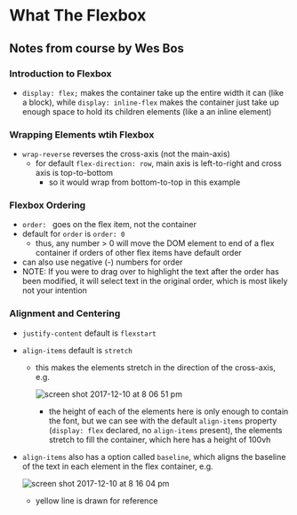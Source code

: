# What The Flexbox
## Notes from course by Wes Bos

### Introduction to Flexbox
* `display: flex;` makes the container take up the entire width it can (like a block), while `display: inline-flex` makes the container just take up enough space to hold its children elements (like a an inline element)

### Wrapping Elements wtih Flexbox
* `wrap-reverse` reverses the cross-axis (not the main-axis)
    * for default `flex-direction: row`, main axis is left-to-right and cross axis is top-to-bottom
        * so it would wrap from bottom-to-top in this example

### Flexbox Ordering
* `order: ` goes on the flex item, not the container
* default for `order` is `order: 0`
    * thus, any number > 0 will move the DOM element to end of a flex container if orders of other flex items have default order
* can also use negative (-) numbers for order
* NOTE: If you were to drag over to highlight the text after the order has been modified, it will select text in the original order, which is most likely not your intention

### Alignment and Centering
* `justify-content` default is `flexstart`
* `align-items` default is `stretch`
    *  this makes the elements stretch in the direction of the cross-axis, e.g.

        ![screen shot 2017-12-10 at 8 06 51 pm](https://user-images.githubusercontent.com/15662012/33815367-b570af78-dde5-11e7-88a5-43a7b4d1a4df.png)
        * the height of each of the elements here is only enough to contain the font, but we can see with the default `align-items` property (`display: flex` declared, no `align-items` present), the elements stretch to fill the container, which here has a height of 100vh
* `align-items` also has a option called `baseline`, which aligns the baseline of the text in each element in the flex container, e.g.

    ![screen shot 2017-12-10 at 8 16 04 pm](https://user-images.githubusercontent.com/15662012/33815532-0aa6e0ba-dde7-11e7-9f2d-f879296fcedb.png)
    * yellow line is drawn for reference

